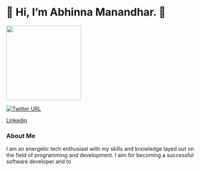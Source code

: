 <h1> 👋 Hi, I’m Abhinna Manandhar. 👋</h1>
<img src = "https://media4.giphy.com/media/ASd0Ukj0y3qMM/giphy.gif?cid=ecf05e47ockgixy8c67al85zgzkuuxibnfwlcthfnlaldm3m&rid=giphy.gif&ct=g" style="display{inline-block}"| width=200>

[![Twitter URL](https://img.shields.io/twitter/url/https/twitter.com/bukotsunikki.svg?style=social&label=Follow%20AbhinnaMdr)](https://twitter.com/AbhinnaMdr)

[Linkedin](https://www.linkedin.com/in/abhinna-/)



### About Me
I am an energetic tech enthusiast with my skills and knowledge layed out on the field of
programming and development.
I aim for becoming a successful software developer and to 